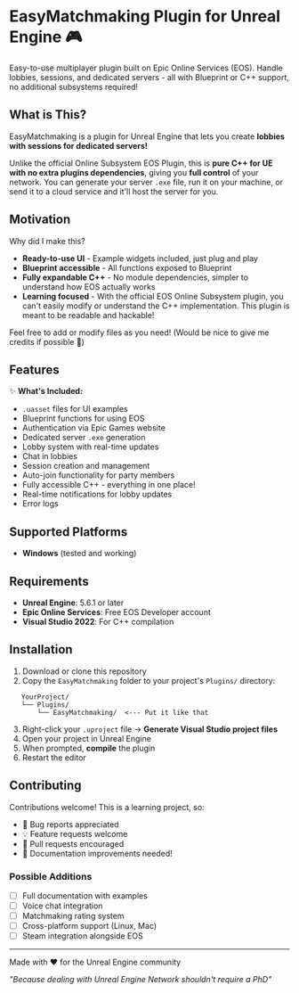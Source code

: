 # EasyMatchmaking Plugin for Unreal Engine 🎮

Easy-to-use multiplayer plugin built on Epic Online Services (EOS). Handle lobbies, sessions, and dedicated servers - all with Blueprint or C++ support, no additional subsystems required!

## What is This?

EasyMatchmaking is a plugin for Unreal Engine that lets you create **lobbies with sessions for dedicated servers!** 

Unlike the official Online Subsystem EOS Plugin, this is **pure C++ for UE with no extra plugins dependencies**, giving you **full control** of your network. You can generate your server `.exe` file, run it on your machine, or send it to a cloud service and it'll host the server for you.

## Motivation

Why did I make this?

- **Ready-to-use UI** - Example widgets included, just plug and play
- **Blueprint accessible** - All functions exposed to Blueprint
- **Fully expandable C++** - No module dependencies, simpler to understand how EOS actually works
- **Learning focused** - With the official EOS Online Subsystem plugin, you can't easily modify or understand the C++ implementation. This plugin is meant to be readable and hackable!

Feel free to add or modify files as you need! (Would be nice to give me credits if possible 🫶)

## Features

✨ **What's Included:**

- `.uasset` files for UI examples
- Blueprint functions for using EOS
- Authentication via Epic Games website
- Dedicated server `.exe` generation
- Lobby system with real-time updates
- Chat in lobbies
- Session creation and management
- Auto-join functionality for party members
- Fully accessible C++ - everything in one place!
- Real-time notifications for lobby updates
- Error logs

## Supported Platforms

- **Windows** (tested and working)

## Requirements

- **Unreal Engine**: 5.6.1 or later
- **Epic Online Services**: Free EOS Developer account
- **Visual Studio 2022**: For C++ compilation

## Installation

1. Download or clone this repository
2. Copy the `EasyMatchmaking` folder to your project's `Plugins/` directory:
```
   YourProject/
   └── Plugins/
       └── EasyMatchmaking/  <--- Put it like that
```
3. Right-click your `.uproject` file -> **Generate Visual Studio project files**
4. Open your project in Unreal Engine
5. When prompted, **compile** the plugin
6. Restart the editor

## Contributing

Contributions welcome! This is a learning project, so:
- 🐛 Bug reports appreciated
- 💡 Feature requests welcome
- 🔧 Pull requests encouraged
- 📖 Documentation improvements needed!

### Possible Additions

- [ ] Full documentation with examples
- [ ] Voice chat integration
- [ ] Matchmaking rating system
- [ ] Cross-platform support (Linux, Mac)
- [ ] Steam integration alongside EOS

---

Made with ❤️ for the Unreal Engine community

*"Because dealing with Unreal Engine Network shouldn't require a PhD"*